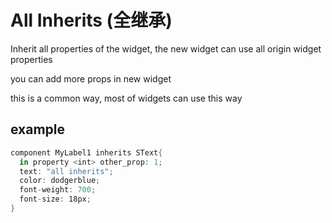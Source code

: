 # All Inherits (全继承)

Inherit all properties of the widget, the new widget can use all origin widget properties

you can add more props in new widget

this is a common way, most of widgets can use this way

## example

```rust
component MyLabel1 inherits SText{
  in property <int> other_prop: 1;
  text: "all inherits";
  color: dodgerblue;
  font-weight: 700;
  font-size: 18px;
}
```